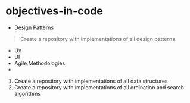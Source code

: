 # objectives-in-code

- Design Patterns
 > Create a repository with implementations of all design patterns
- Ux
- UI
- Agile Methodologies
- 

1. Create a repository with implementations of all data structures
2. Create a repository with implementations of all ordination and search algorithms

